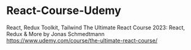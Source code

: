 # React-Course-Udemy
React, Redux Toolkit, Tailwind
The Ultimate React Course 2023: React, Redux &amp; More by Jonas Schmedtmann
https://www.udemy.com/course/the-ultimate-react-course/
